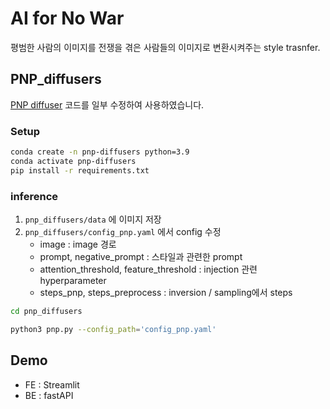 # AI for No War

평범한 사람의 이미지를 전쟁을 겪은 사람들의 이미지로 변환시켜주는 style trasnfer.

## PNP_diffusers

[PNP diffuser](https://github.com/MichalGeyer/pnp-diffusers) 코드를 일부 수정하여 사용하였습니다.

### Setup

```bash
conda create -n pnp-diffusers python=3.9
conda activate pnp-diffusers
pip install -r requirements.txt
```

### inference

1. `pnp_diffusers/data` 에 이미지 저장
2. `pnp_diffusers/config_pnp.yaml` 에서 config 수정
   - image : image 경로
   - prompt, negative_prompt : 스타일과 관련한 prompt
   - attention_threshold, feature_threshold : injection 관련 hyperparameter
   - steps_pnp, steps_preprocess : inversion / sampling에서 steps

```bash
cd pnp_diffusers

python3 pnp.py --config_path='config_pnp.yaml'
```

## Demo

- FE : Streamlit
- BE : fastAPI
